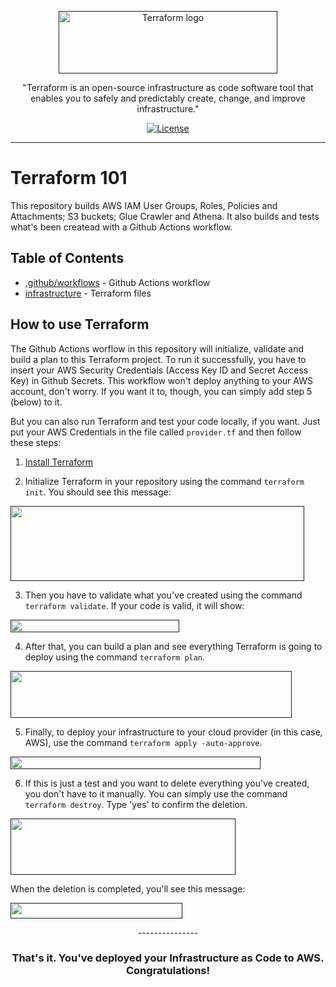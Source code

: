 <p align="center">
  <a href="" rel="noopener">
 <img width=350px height=100px src="https://www.terraform.io/assets/images/logo-hashicorp-3f10732f.svg" alt="Terraform logo"></a>
</p>

<p align="center">"Terraform is an open-source infrastructure as code software tool that enables you to safely and predictably create, change, and improve infrastructure."</p>

<div align="center">

[![License](https://img.shields.io/badge/license-MIT-blue.svg)](/LICENSE)

</div>

---

# Terraform 101
This repository builds AWS IAM User Groups, Roles, Policies and Attachments; S3 buckets; Glue Crawler and Athena. It also builds and tests what's been createad with a Github Actions workflow. 

## Table of Contents

- [.github/workflows](https://github.com/anneglienke/terraform101/tree/main/.github/workflows) - Github Actions workflow
- [infrastructure](https://github.com/anneglienke/terraform101/tree/main/infrastructure) - Terraform files

## How to use Terraform

The Github Actions worflow in this repository will initialize, validate and build a plan to this Terraform project. To run it successfully, you have to insert your AWS Security Credentials (Access Key ID and Secret Access Key) in Github Secrets. This workflow won't deploy anything to your AWS account, don't worry. If you want it to, though, you can simply add step 5 (below) to it.

But you can also run Terraform and test your code locally, if you want. Just put your AWS Credentials in the file called `provider.tf` and then follow these steps:

1. [Install Terraform](https:/learn.hashicorp.com/tutorials/terraform/install-cli?in=terraform/aws-get-started)


2. Initialize Terraform in your repository using the command `terraform init`. You should see this message:

<p align="left">
  <a href="" rel="noopener">
 <img width=470px height=120px src="https://user-images.githubusercontent.com/42218088/125295964-2bd5cd00-e2fc-11eb-8bc8-2965e697f2b8.png"></a>
</p>


3. Then you have to validate what you've created using the command `terraform validate`. If your code is valid, it will show:

<p align="left">
  <a href="" rel="noopener">
 <img width=270px height=20px src="https://user-images.githubusercontent.com/42218088/125296018-3bedac80-e2fc-11eb-9a7c-4efee6dfd0d4.png"></a>
</p>


4. After that, you can build a plan and see everything Terraform is going to deploy using the command `terraform plan`.

<p align="left">
  <a href="" rel="noopener">
 <img width=450px height=75px src="https://user-images.githubusercontent.com/42218088/125296049-4445e780-e2fc-11eb-95b7-ceef29b13c63.png"></a>
</p>


5. Finally, to deploy your infrastructure to your cloud provider (in this case, AWS), use the command `terraform apply -auto-approve`.

<p align="left">
  <a href="" rel="noopener">
 <img width=400px height=20px  src="https://user-images.githubusercontent.com/42218088/125296080-4b6cf580-e2fc-11eb-8929-d758de74475c.png"></a>
</p>


6. If this is just a test and you want to delete everything you've created, you don't have to it manually. You can simply use the command `terraform destroy`. Type 'yes' to confirm the deletion.

<p align="left">
  <a href="" rel="noopener">
 <img width=360px height=90px src="https://user-images.githubusercontent.com/42218088/125296106-53c53080-e2fc-11eb-8d9c-5acdc4915cfd.png"></a>
</p>


When the deletion is completed, you'll see this message:

<p align="left">
  <a href="" rel="noopener">
 <img width=275px height=25px src="https://user-images.githubusercontent.com/42218088/125296133-5889e480-e2fc-11eb-8b24-20ff8749e8eb.png"></a>
</p>


<p align="center">---------------</p>
<h3 align="center"> That's it. You've deployed your Infrastructure as Code to AWS. Congratulations! </h3>


